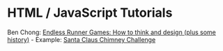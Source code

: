 # HTML / JavaScript Tutorials

Ben Chong: [Endless Runner Games: How to think and design (plus some history)](https://www.gamasutra.com/blogs/BenChong/20150112/233958/Endless_Runner_Games_How_to_think_and_design_plus_some_history.php) - Example: [Santa Claus Chimney Challenge](http://cdn-factory.marketjs.com/en/santa-claus-chimney-challenge/index.html)

[]()

[]()

[]()

[]()
